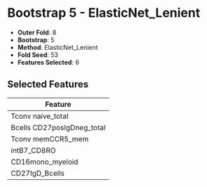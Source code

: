 # Bootstrap 5 - ElasticNet_Lenient

- **Outer Fold**: 8
- **Bootstrap**: 5
- **Method**: ElasticNet_Lenient
- **Fold Seed**: 53
- **Features Selected**: 6

## Selected Features

| Feature |
|---------|
| Tconv naive_total |
| Bcells CD27posIgDneg_total |
| Tconv memCCR5_mem |
| intB7_CD8RO |
| CD16mono_myeloid |
| CD27IgD_Bcells |
